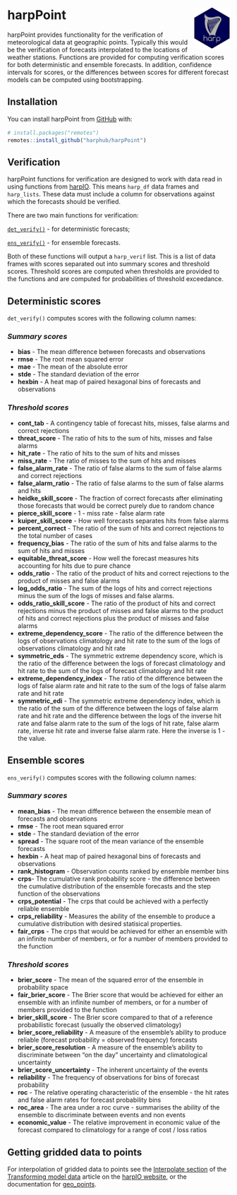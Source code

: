 
<!-- README.md is generated from README.Rmd. Please edit that file -->

# harpPoint <img src='man/figures/harp_logo_dark.svg' align="right" width = "80" />

<!-- badges: start -->
<!-- badges: end -->

harpPoint provides functionality for the verification of meteorological
data at geographic points. Typically this would be the verification of
forecasts interpolated to the locations of weather stations. Functions
are provided for computing verification scores for both deterministic
and ensemble forecasts. In addition, confidence intervals for scores, or
the differences between scores for different forecast models can be
computed using bootstrapping.

## Installation

You can install harpPoint from [GitHub](https://github.com/) with:

``` r
# install.packages("remotes")
remotes::install_github("harphub/harpPoint")
```

## Verification

harpPoint functions for verification are designed to work with data read
in using functions from [harpIO](https://harphub.github.io/harpIO). This
means `harp_df` data frames and `harp_lists`. These data must include a
column for observations against which the forecasts should be verified.

There are two main functions for verification:

[`det_verify()`](https://harphub.github.io/harpPoint/reference/det_verify.html) -
for deterministic forecasts;

[`ens_verify()`](https://harphub.github.io/harpPoint/reference/ens_verify.html) -
for ensemble forecasts.

Both of these functions will output a `harp_verif` list. This is a list
of data frames with scores separated out into summary scores and
threshold scores. Threshold scores are computed when thresholds are
provided to the functions and are computed for probabilities of
threshold exceedance.

## Deterministic scores

`det_verify()` computes scores with the following column names:

### *Summary scores*

- **bias** - The mean difference between forecasts and observations
- **rmse** - The root mean squared error
- **mae** - The mean of the absolute error
- **stde** - The standard deviation of the error
- **hexbin** - A heat map of paired hexagonal bins of forecasts and
  observations

### *Threshold scores*

- **cont_tab** - A contingency table of forecast hits, misses, false
  alarms and correct rejections
- **threat_score** - The ratio of hits to the sum of hits, misses and
  false alarms
- **hit_rate** - The ratio of hits to the sum of hits and misses
- **miss_rate** - The ratio of misses to the sum of hits and misses
- **false_alarm_rate** - The ratio of false alarms to the sum of false
  alarms and correct rejections
- **false_alarm_ratio** - The ratio of false alarms to the sum of false
  alarms and hits
- **heidke_skill_score** - The fraction of correct forecasts after
  eliminating those forecasts that would be correct purely due to random
  chance
- **pierce_skill_score** - 1 - miss rate - false alarm rate
- **kuiper_skill_score** - How well forecasts separates hits from false
  alarms
- **percent_correct** - The ratio of the sum of hits and correct
  rejections to the total number of cases
- **frequency_bias** - The ratio of the sum of hits and false alarms to
  the sum of hits and misses
- **equitable_threat_score** - How well the forecast measures hits
  accounting for hits due to pure chance
- **odds_ratio** - The ratio of the product of hits and correct
  rejections to the product of misses and false alarms
- **log_odds_ratio** - The sum of the logs of hits and correct
  rejections minus the sum of the logs of misses and false alarms.
- **odds_ratio_skill_score** - The ratio of the product of hits and
  correct rejections minus the product of misses and false alarms to the
  product of hits and correct rejections plus the product of misses and
  false alarms
- **extreme_dependency_score** - The ratio of the difference between the
  logs of observations climatology and hit rate to the sum of the logs
  of observations climatology and hit rate
- **symmetric_eds** - The symmetric extreme dependency score, which is
  the ratio of the difference between the logs of forecast climatology
  and hit rate to the sum of the logs of forecast climatology and hit
  rate
- **extreme_dependency_index** - The ratio of the difference between the
  logs of false alarm rate and hit rate to the sum of the logs of false
  alarm rate and hit rate
- **symmetric_edi** - The symmetric extreme dependency index, which is
  the ratio of the sum of the difference between the logs of false alarm
  rate and hit rate and the difference between the logs of the inverse
  hit rate and false alarm rate to the sum of the logs of hit rate,
  false alarm rate, inverse hit rate and inverse false alarm rate. Here
  the inverse is 1 - the value.

## Ensemble scores

`ens_verify()` computes scores with the following column names:

### *Summary scores*

- **mean_bias** - The mean difference between the ensemble mean of
  forecasts and observations
- **rmse** - The root mean squared error
- **stde** - The standard deviation of the error
- **spread** - The square root of the mean variance of the ensemble
  forecasts
- **hexbin** - A heat map of paired hexagonal bins of forecasts and
  observations
- **rank_histogram** - Observation counts ranked by ensemble member bins
- **crps**- The cumulative rank probability score - the difference
  between the cumulative distribution of the ensemble forecasts and the
  step function of the observations
- **crps_potential** - The crps that could be achieved with a perfectly
  reliable ensemble
- **crps_reliability** - Measures the ability of the ensemble to produce
  a cumulative distribution with desired statisical properties.
- **fair_crps** - The crps that would be achieved for either an ensemble
  with an infinite number of members, or for a number of members
  provided to the function

### *Threshold scores*

- **brier_score** - The mean of the squared error of the ensemble in
  probability space
- **fair_brier_score** - The Brier score that would be achieved for
  either an ensemble with an infinite number of members, or for a number
  of members provided to the function
- **brier_skill_score** - The Brier score compared to that of a
  reference probabilistic forecast (usually the observed climatology)
- **brier_score_reliability** - A measure of the ensemble’s ability to
  produce reliable (forecast probability = observed frequency) forecasts
- **brier_score_resolution** - A measure of the ensemble’s ability to
  discriminate between “on the day” uncertainty and climatological
  uncertainty
- **brier_score_uncertainty** - The inherent uncertainty of the events
- **reliability** - The frequency of observations for bins of forecast
  probability
- **roc** - The relative operating characteristic of the ensemble - the
  hit rates and false alarm rates for forecast probability bins
- **roc_area** - The area under a roc curve - summarises the ability of
  the ensemble to discriminate between events and non events
- **economic_value** - The relative improvement in economic value of the
  forecast compared to climatology for a range of cost / loss ratios

## Getting gridded data to points

For interpolation of gridded data to points see the [Interpolate
section](https://harphub.github.io/harpIO/articles/transformations.html#interpolate)
of the [Transforming model
data](https://harphub.github.io/harpIO/articles/transformations.html)
article on the [harpIO website](https://harphub.github.io/harpIO), or
the documentation for
[geo_points](https://harphub.github.io/harpCore/reference/geo_points.html).
